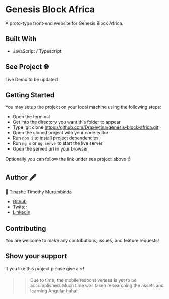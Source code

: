 # Genesis Block Africa
A proto-type front-end website for Genesis Block Africa.

## Built With
- JavaScript / Typescript

## See Project 🌐
Live Demo to be updated

## Getting Started
You may setup the project on your local machine using the following steps:

- Open the terminal
- Get into the directory you want this folder to appear
- Type 'git clone https://github.com/Draxeytina/genesis-block-africa.git'
- Open the cloned project with your code editor
- Run `npm i` to install project dependencies
- Run `ng s` or `ng serve` to start the live server
- Open the served url in your browser

Optionally you can follow the link under see project above ☝️

## Author 🖋️
👤 Tinashe Timothy Murambinda
* <a href="https://github.com/Draxeytina/">Github</a>
* <a href="https://twitter.com/tinamura2">Twitter</a>
* <a href="https://www.linkedin.com/in/timothy-tinashe-murambinda/">LinkedIn</a>

## Contributing
You are welcome to make any contributions, issues, and feature requests!

## Show your support
If you like this project please give a ⭐️!

>> Due to time, the mobile responsiveness is yet to be accomplished. Much time was taken researching the assets and learning Angular haha!
